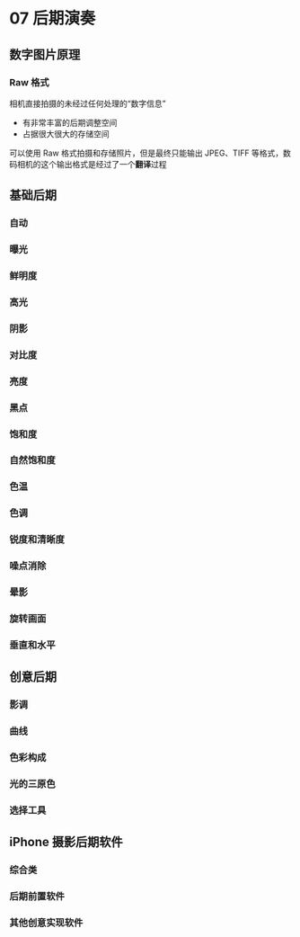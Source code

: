 # 07 后期演奏

## 数字图片原理

### Raw 格式

相机直接拍摄的未经过任何处理的“数字信息”

- 有非常丰富的后期调整空间
- 占据很大很大的存储空间

可以使用 Raw 格式拍摄和存储照片，但是最终只能输出 JPEG、TIFF 等格式，数码相机的这个输出格式是经过了一个**翻译**过程

## 基础后期

### 自动

### 曝光

### 鲜明度

### 高光

### 阴影

### 对比度

### 亮度

### 黑点

### 饱和度

### 自然饱和度

### 色温

### 色调

### 锐度和清晰度

### 噪点消除

### 晕影

### 旋转画面

### 垂直和水平

## 创意后期

### 影调

### 曲线

### 色彩构成

### 光的三原色

### 选择工具

## iPhone 摄影后期软件

### 综合类

### 后期前置软件

### 其他创意实现软件
